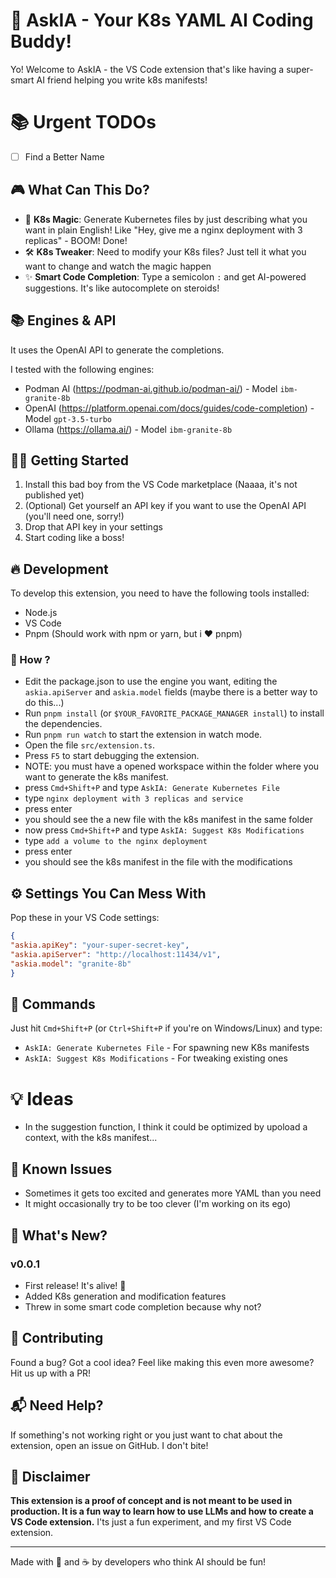 # 🤖 AskIA - Your K8s YAML AI Coding Buddy!

Yo! Welcome to AskIA - the VS Code extension that's like having a super-smart AI friend helping you write k8s manifests! 

# 📚 Urgent TODOs

- [ ] Find a Better Name

## 🎮 What Can This Do?

- 🚀 **K8s Magic**: Generate Kubernetes files by just describing what you want in plain English! Like "Hey, give me a nginx deployment with 3 replicas" - BOOM! Done!
- 🛠️ **K8s Tweaker**: Need to modify your K8s files? Just tell it what you want to change and watch the magic happen
- ✨ **Smart Code Completion**: Type a semicolon `:` and get AI-powered suggestions. It's like autocomplete on steroids!


## 📚 Engines & API

It uses the OpenAI API to generate the completions.

I tested with the following engines:
 - Podman AI (https://podman-ai.github.io/podman-ai/) - Model `ibm-granite-8b`
 - OpenAI (https://platform.openai.com/docs/guides/code-completion) - Model `gpt-3.5-turbo`
 - Ollama (https://ollama.ai/) - Model `ibm-granite-8b`


## 🏃‍♂️ Getting Started

1. Install this bad boy from the VS Code marketplace (Naaaa, it's not published yet)
2. (Optional) Get yourself an API key if you want to use the OpenAI API (you'll need one, sorry!)
3. Drop that API key in your settings
4. Start coding like a boss! 

## 🔥 Development

To develop this extension, you need to have the following tools installed:
 - Node.js
 - VS Code
 - Pnpm (Should work with npm or yarn, but i ♥ pnpm)

### 🫡 How ?
 - Edit the package.json to use the engine you want, editing the `askia.apiServer` and `askia.model` fields (maybe there is a better way to do this...)
 - Run `pnpm install` (or `$YOUR_FAVORITE_PACKAGE_MANAGER install`) to install the dependencies.
 - Run `pnpm run watch` to start the extension in watch mode.
 - Open the file `src/extension.ts`.
 - Press `F5` to start debugging the extension.
 - NOTE: you must have a opened workspace within the folder where you want to generate the k8s manifest.
 - press `Cmd+Shift+P` and type `AskIA: Generate Kubernetes File`
 - type `nginx deployment with 3 replicas and service`
 - press enter
 - you should see the a new file with the k8s manifest in the same folder
 - now press `Cmd+Shift+P` and type `AskIA: Suggest K8s Modifications`
 - type `add a volume to the nginx deployment`
 - press enter
 - you should see the k8s manifest in the file with the modifications
 
## ⚙️ Settings You Can Mess With

Pop these in your VS Code settings:

```json
{
"askia.apiKey": "your-super-secret-key",
"askia.apiServer": "http://localhost:11434/v1",
"askia.model": "granite-8b"
}
```

## 🎯 Commands

Just hit `Cmd+Shift+P` (or `Ctrl+Shift+P` if you're on Windows/Linux) and type:
- `AskIA: Generate Kubernetes File` - For spawning new K8s manifests
- `AskIA: Suggest K8s Modifications` - For tweaking existing ones

# 💡 Ideas
 - In the suggestion function, I think it could be optimized by upoload a context, with the k8s manifest...

## 🐛 Known Issues

- Sometimes it gets too excited and generates more YAML than you need
- It might occasionally try to be too clever (I'm working on its ego)

## 🎉 What's New?

### v0.0.1
- First release! It's alive! 🎈
- Added K8s generation and modification features
- Threw in some smart code completion because why not?

## 🤝 Contributing

Found a bug? Got a cool idea? Feel like making this even more awesome? Hit us up with a PR! 

## 📬 Need Help?

If something's not working right or you just want to chat about the extension, open an issue on GitHub. I don't bite! 

## 📝 Disclaimer

**This extension is a proof of concept and is not meant to be used in production. It is a fun way to learn how to use LLMs and how to create a VS Code extension.** I'ts just a fun experiment, and my first VS Code extension.

---

Made with 🍕 and ☕️ by developers who think AI should be fun!

